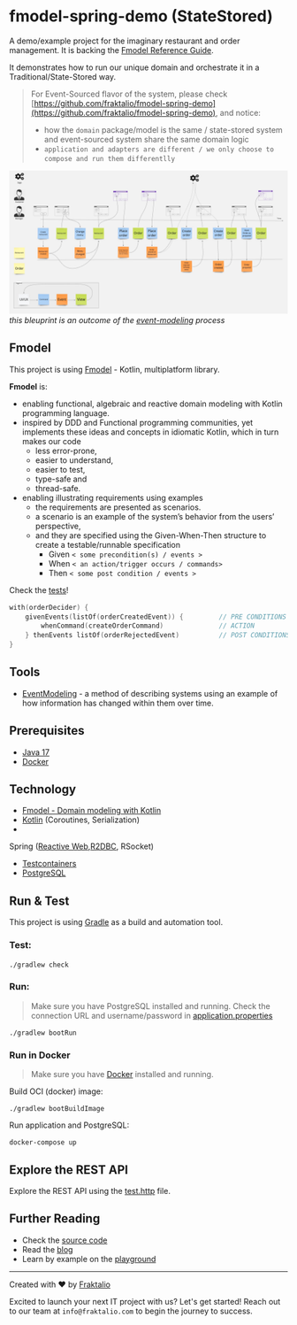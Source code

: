 # fmodel-spring-demo (StateStored)

A demo/example project for the imaginary restaurant and order management.
It is backing the [Fmodel Reference Guide](https://fraktalio.com/fmodel/).

It demonstrates how to run our unique domain and orchestrate it in a Traditional/State-Stored way.

> For Event-Sourced flavor of the system, please
> check [https://github.com/fraktalio/fmodel-spring-demo](https://github.com/fraktalio/fmodel-spring-demo), and notice:
> - how the `domain` package/model is the same / state-stored system and event-sourced system share the same domain
    logic
> - `application and adapters are different / we only choose to compose and run them differentlly`

![event model image](.assets/restaurant-model.jpg)
*this bleuprint is an outcome of the [event-modeling](https://eventmodeling.org/posts/what-is-event-modeling/) process*

## Fmodel

This project is using [Fmodel](https://github.com/fraktalio/fmodel) - Kotlin, multiplatform library.

**Fmodel** is:

- enabling functional, algebraic and reactive domain modeling with Kotlin programming language.
- inspired by DDD and Functional programming communities, yet implements these ideas and
  concepts in idiomatic Kotlin, which in turn makes our code
    - less error-prone,
    - easier to understand,
    - easier to test,
    - type-safe and
    - thread-safe.
- enabling illustrating requirements using examples
    - the requirements are presented as scenarios.
    - a scenario is an example of the system’s behavior from the users’ perspective,
    - and they are specified using the Given-When-Then structure to create a testable/runnable specification
        - Given `< some precondition(s) / events >`
        - When `< an action/trigger occurs / commands>`
        - Then `< some post condition / events >`

Check the [tests](src/test/kotlin/com/fraktalio/example/fmodelspringdemo/domain/OrderDeciderTest.kt)!

```kotlin
with(orderDecider) {
    givenEvents(listOf(orderCreatedEvent)) {         // PRE CONDITIONS
        whenCommand(createOrderCommand)              // ACTION
    } thenEvents listOf(orderRejectedEvent)          // POST CONDITIONS
}
```

## Tools

- [EventModeling](https://eventmodeling.org/posts/what-is-event-modeling/) - a method of describing systems using an
  example of how information has changed within them over time.

## Prerequisites

- [Java 17](https://adoptium.net/)
- [Docker](https://www.docker.com/products/docker-desktop/)

## Technology

- [Fmodel - Domain modeling with Kotlin](https://github.com/fraktalio/fmodel)
- [Kotlin](https://kotlinlang.org/) (Coroutines, Serialization)
-
Spring ([Reactive Web](https://docs.spring.io/spring-boot/docs/3.0.4/reference/htmlsingle/#web.reactive),[R2DBC](https://spring.io/guides/gs/accessing-data-r2dbc/),
RSocket)
- [Testcontainers](https://www.testcontainers.org/)
- [PostgreSQL](https://www.postgresql.org/)

## Run & Test

This project is using [Gradle](https://docs.gradle.org) as a build and automation tool.

### Test:

```shell
./gradlew check
```

### Run:

> Make sure you have PostgreSQL installed and running. Check the connection URL and username/password
> in [application.properties](src/main/resources/application.properties)

```shell
./gradlew bootRun
```

### Run in Docker

> Make sure you have [Docker](https://www.docker.com/products/docker-desktop/) installed and running.

Build OCI (docker) image:

```shell
./gradlew bootBuildImage
```

Run application and PostgreSQL:

```shell
docker-compose up
```

## Explore the REST API
Explore the REST API using the [test.http](test.http) file.

## Further Reading

- Check the [source code](https://github.com/fraktalio/fmodel)
- Read the [blog](https://fraktalio.com/blog/)
- Learn by example on the [playground](https://fraktalio.com/blog/playground)

---
Created with :heart: by [Fraktalio](https://fraktalio.com/)

Excited to launch your next IT project with us? Let's get started! Reach out to our team at `info@fraktalio.com` to
begin the journey to success.



